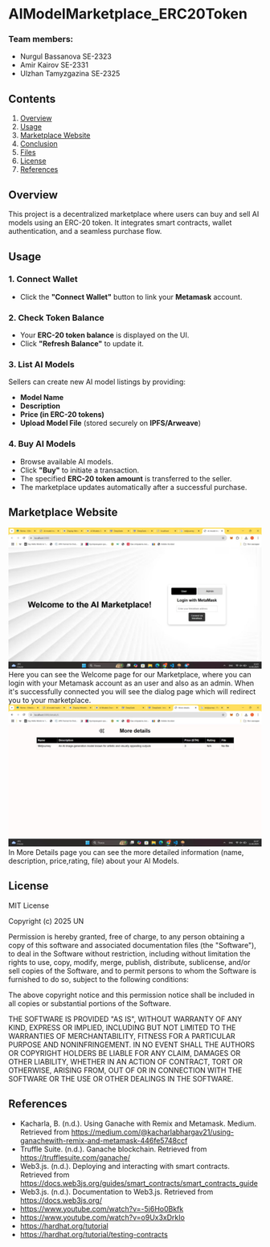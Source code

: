 # AIModelMarketplace_ERC20Token
### Team members: 
- Nurgul Bassanova SE-2323
- Amir Kairov SE-2331
- Ulzhan Tamyzgazina SE-2325

## Contents
1. [Overview](#overview)
2. [Usage](#usage)
3. [Marketplace Website](#marketplace-website)
6. [Conclusion](#conclusion)
7. [Files](#files)
8. [License](#license)
9. [References](#references)

## Overview
This project is a decentralized marketplace where users can buy and sell AI models using an ERC-20 token. It integrates smart contracts, wallet authentication, and a seamless purchase flow. 


## **Usage**

### **1. Connect Wallet**
- Click the **"Connect Wallet"** button to link your **Metamask** account.

### **2. Check Token Balance**
- Your **ERC-20 token balance** is displayed on the UI.  
- Click **"Refresh Balance"** to update it.

### **3. List AI Models**
Sellers can create new AI model listings by providing:
- **Model Name**
- **Description**
- **Price (in ERC-20 tokens)**
- **Upload Model File** (stored securely on **IPFS/Arweave**)

### **4. Buy AI Models**
- Browse available AI models.
- Click **"Buy"** to initiate a transaction.
- The specified **ERC-20 token amount** is transferred to the seller.
- The marketplace updates automatically after a successful purchase.

## Marketplace Website
![Описание изображения](screens/1.jpg)
Here you can see the Welcome page for our Marketplace, where you can login with your Metamask account as an user and also as an admin. When it's successfully connected you will see the dialog page which will redirect you to your marketplace.
![Описание изображения](screens/2.jpg)
In More Details page you can see the more detailed information (name, description, price,rating, file) about your AI Models.
## License
MIT License

Copyright (c) 2025 UN

Permission is hereby granted, free of charge, to any person obtaining a copy
of this software and associated documentation files (the "Software"), to deal
in the Software without restriction, including without limitation the rights
to use, copy, modify, merge, publish, distribute, sublicense, and/or sell
copies of the Software, and to permit persons to whom the Software is
furnished to do so, subject to the following conditions:

The above copyright notice and this permission notice shall be included in all
copies or substantial portions of the Software.

THE SOFTWARE IS PROVIDED "AS IS", WITHOUT WARRANTY OF ANY KIND, EXPRESS OR
IMPLIED, INCLUDING BUT NOT LIMITED TO THE WARRANTIES OF MERCHANTABILITY,
FITNESS FOR A PARTICULAR PURPOSE AND NONINFRINGEMENT. IN NO EVENT SHALL THE
AUTHORS OR COPYRIGHT HOLDERS BE LIABLE FOR ANY CLAIM, DAMAGES OR OTHER
LIABILITY, WHETHER IN AN ACTION OF CONTRACT, TORT OR OTHERWISE, ARISING FROM,
OUT OF OR IN CONNECTION WITH THE SOFTWARE OR THE USE OR OTHER DEALINGS IN THE
SOFTWARE.

## References
- Kacharla, B. (n.d.). Using Ganache with Remix and Metamask. Medium. Retrieved from https://medium.com/@kacharlabhargav21/using-ganachewith-remix-and-metamask-446fe5748ccf
- Truffle Suite. (n.d.). Ganache blockchain. Retrieved from https://trufflesuite.com/ganache/
- Web3.js. (n.d.). Deploying and interacting with smart contracts. Retrieved from https://docs.web3js.org/guides/smart_contracts/smart_contracts_guide
- Web3.js. (n.d.). Documentation to Web3.js. Retrieved from https://docs.web3js.org/
- https://www.youtube.com/watch?v=-5j6Ho0Bkfk
- https://www.youtube.com/watch?v=o9Ux3xDrkIo
- https://hardhat.org/tutorial
- https://hardhat.org/tutorial/testing-contracts


